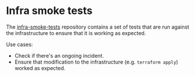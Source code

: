# Infra smoke tests

The [infra-smoke-tests] repository contains a set of tests that are run against
the infrastructure to ensure that it is working as expected.

Use cases:

- Check if there's an ongoing incident.
- Ensure that modification to the infrastructure (e.g. `terraform apply`)
  worked as expected.

[infra-smoke-tests]: https://github.com/rust-lang/infra-smoke-tests
